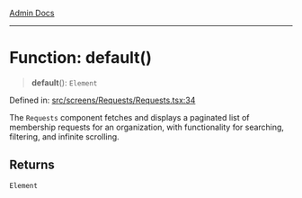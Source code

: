 [Admin Docs](/)

***

# Function: default()

> **default**(): `Element`

Defined in: [src/screens/Requests/Requests.tsx:34](https://github.com/abhassen44/talawa-admin/blob/285f7384c3d26b5028a286d84f89b85120d130a2/src/screens/Requests/Requests.tsx#L34)

The `Requests` component fetches and displays a paginated list of membership requests
for an organization, with functionality for searching, filtering, and infinite scrolling.

## Returns

`Element`
